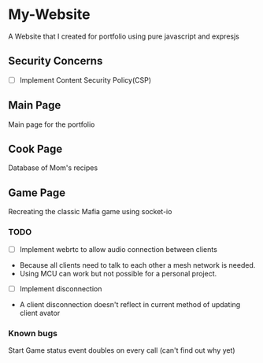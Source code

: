 # My-Website
A Website that I created for portfolio using pure javascript and expresjs

## **Security Concerns**
- [ ] Implement Content Security Policy(CSP)

## **Main Page**
Main page for the portfolio

## **Cook Page**
Database of Mom's recipes

## **Game Page**
Recreating the classic Mafia game using socket-io 

### TODO
- [ ] Implement webrtc to allow audio connection between clients
- Because all clients need to talk to each other a mesh network is needed.
- Using MCU can work but not possible for a personal project.

- [ ] Implement disconnection 
- A client disconnection doesn't reflect in current method of updating client avator 

### Known bugs
Start Game status event doubles on every call (can't find out why yet)
